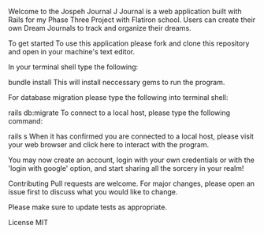 Welcome to the Jospeh Journal
J Journal is a web application built with Rails for my Phase Three Project with Flatiron school. Users can create their own Dream Journals to track and organize their dreams. 

To get started
To use this application please fork and clone this repository and open in your machine's text editor.

In your terminal shell type the following:

bundle install
This will install neccessary gems to run the program.

For database migration please type the following into terminal shell:

rails db:migrate
To connect to a local host, please type the following command:

rails s
When it has confirmed you are connected to a local host, please visit your web browser and click here to interact with the program.

You may now create an account, login with your own credentials or with the 'login with google' option, and start sharing all the sorcery in your realm!

Contributing
Pull requests are welcome. For major changes, please open an issue first to discuss what you would like to change.

Please make sure to update tests as appropriate.

License
MIT
